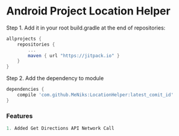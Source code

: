Android Project Location Helper
=====

Step 1. Add it in your root build.gradle at the end of repositories:
```groovy
allprojects {
	repositories {
		...
		maven { url "https://jitpack.io" }
	}
}
```	

Step 2. Add the dependency to module
```groovy
dependencies {
    compile 'com.github.MeNiks:LocationHelper:latest_comit_id'
}	
```	

### Features
```java
1. Added Get Directions API Network Call
  

```